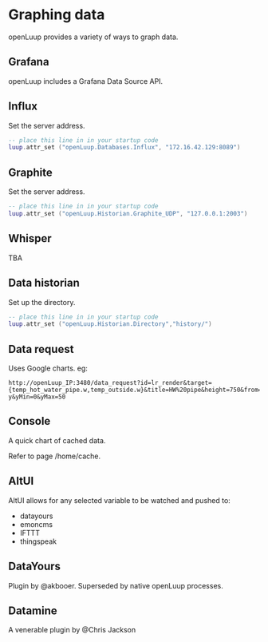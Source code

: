 # Graphing data
openLuup provides a variety of ways to graph data.

## Grafana
openLuup includes a Grafana Data Source API.

## Influx
Set the server address.

```lua
-- place this line in in your startup code
luup.attr_set ("openLuup.Databases.Influx", "172.16.42.129:8089")
```

## Graphite
Set the server address.

```lua
-- place this line in in your startup code
luup.attr_set ("openLuup.Historian.Graphite_UDP", "127.0.0.1:2003")
```

## Whisper
TBA

## Data historian
Set up the directory.
```lua
-- place this line in in your startup code
luup.attr_set ("openLuup.Historian.Directory","history/")
```

## Data request
Uses Google charts.
eg:

```http
http://openLuup_IP:3480/data_request?id=lr_render&target={temp_hot_water_pipe.w,temp_outside.w}&title=HW%20pipe&height=750&from=-y&yMin=0&yMax=50
```


## Console
A quick chart of cached data.

Refer to page /home/cache.

## AltUI
AltUI allows for any selected variable to be watched and pushed to:

- datayours
- emoncms
- IFTTT
- thingspeak

## DataYours
Plugin by @akbooer. Superseded by native openLuup processes.

## Datamine
A venerable plugin by @Chris Jackson
